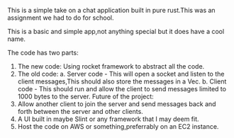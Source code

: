 This is a simple take on a chat application built in pure rust.This was an assignment we had to do for school.

This is a basic and simple app,not anything special but it does have a cool name.

The code has two parts:

1. The new code:
	Using rocket framework to abstract all the code.
2. The old code:
	a. Server code - This will open a socket and listen to the client messages,This should also store the messages in a Vec.
	b. Client code - This should run and allow the client to send messages limited to 1000 bytes to the server.
Future of the project:
1. Allow another client to join the server and send messages back and forth between the server and other clients.
2. A UI built in maybe Slint or any framework that I may deem fit.
3. Host the code on AWS or something,preferrably on an EC2 instance.
